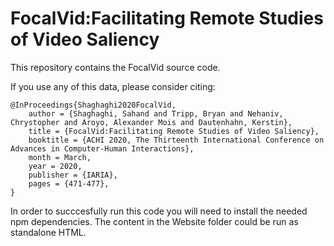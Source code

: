 # FocalVid:Facilitating Remote Studies of Video Saliency

This repository contains the FocalVid source code.

If you use any of this data, please consider citing:

```
@InProceedings{Shaghaghi2020FocalVid,
    author = {Shaghaghi, Sahand and Tripp, Bryan and Nehaniv, Chrystopher and Aroyo, Alexander Mois and Dautenhahn, Kerstin},
    title = {FocalVid:Facilitating Remote Studies of Video Saliency},
    booktitle = {ACHI 2020, The Thirteenth International Conference on Advances in Computer-Human Interactions},
    month = March,
    year = 2020,
    publisher = {IARIA},
    pages = {471-477},
}
```

In order to succcesfully run this code you will need to install the needed npm dependencies.
The content in the Website folder could be run as standalone HTML.
